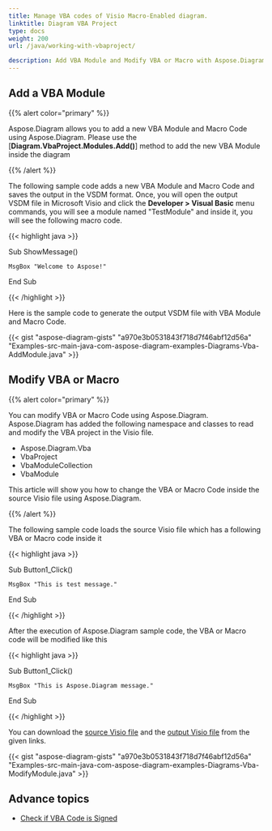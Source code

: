 ```yaml
---
title: Manage VBA codes of Visio Macro-Enabled diagram.
linktitle: Diagram VBA Project
type: docs
weight: 200
url: /java/working-with-vbaproject/

description: Add VBA Module and Modify VBA or Macro with Aspose.Diagram library.
---
```


## **Add a VBA Module**
{{% alert color="primary" %}}

Aspose.Diagram allows you to add a new VBA Module and Macro Code using Aspose.Diagram. Please use the [**Diagram.VbaProject.Modules.Add()**] method to add the new VBA Module inside the diagram

{{% /alert %}}

The following sample code adds a new VBA Module and Macro Code and saves the output in the VSDM format. Once, you will open the output VSDM file in Microsoft Visio and click the **Developer > Visual Basic** menu commands, you will see a module named "TestModule" and inside it, you will see the following macro code.

{{< highlight java >}}

 Sub ShowMessage()

    MsgBox "Welcome to Aspose!"

End Sub

{{< /highlight >}}

Here is the sample code to generate the output VSDM file with VBA Module and Macro Code.

{{< gist "aspose-diagram-gists" "a970e3b0531843f718d7f46abf12d56a" "Examples-src-main-java-com-aspose-diagram-examples-Diagrams-Vba-AddModule.java" >}}

## **Modify VBA or Macro**

{{% alert color="primary" %}} 

You can modify VBA or Macro Code using Aspose.Diagram. Aspose.Diagram has added the following namespace and classes to read and modify the VBA project in the Visio file.

- Aspose.Diagram.Vba
- VbaProject
- VbaModuleCollection
- VbaModule

This article will show you how to change the VBA or Macro Code inside the source Visio file using Aspose.Diagram.

{{% /alert %}} 

The following sample code loads the source Visio file which has a following VBA or Macro code inside it

{{< highlight java >}}

 Sub Button1_Click()

    MsgBox "This is test message."

End Sub

{{< /highlight >}}

After the execution of Aspose.Diagram sample code, the VBA or Macro code will be modified like this

{{< highlight java >}}

 Sub Button1_Click()

    MsgBox "This is Aspose.Diagram message."

End Sub

{{< /highlight >}}

You can download the [source Visio file](1.vsdm) and the [output Visio file](1out.vsdm) from the given links.

{{< gist "aspose-diagram-gists" "a970e3b0531843f718d7f46abf12d56a" "Examples-src-main-java-com-aspose-diagram-examples-Diagrams-Vba-ModifyModule.java" >}}

## **Advance topics**
- [Check if VBA Code is Signed](/diagram/java/check-if-vba-code-is-signed/)